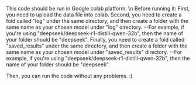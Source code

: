 This code should be run in Google colab platform.
\n
Before running it:
First, you need to upload the data file into colab. 
Second, you need to create a fold called "log" under the same directory, and then create a folder with the same name as your chosen model under "log" directory.
    --For example, if you're using "deepseek/deepseek-r1-distill-qwen-32b", then the name of your folder should be "deepseek".
Finally, you need to create a fold called "saved_results" under the same directory, and then create a folder with the same name as your chosen model under "saved_results" directory.
    --For example, if you're using "deepseek/deepseek-r1-distill-qwen-32b", then the name of your folder should be "deepseek".

Then, you can run the code without any problems. :)
